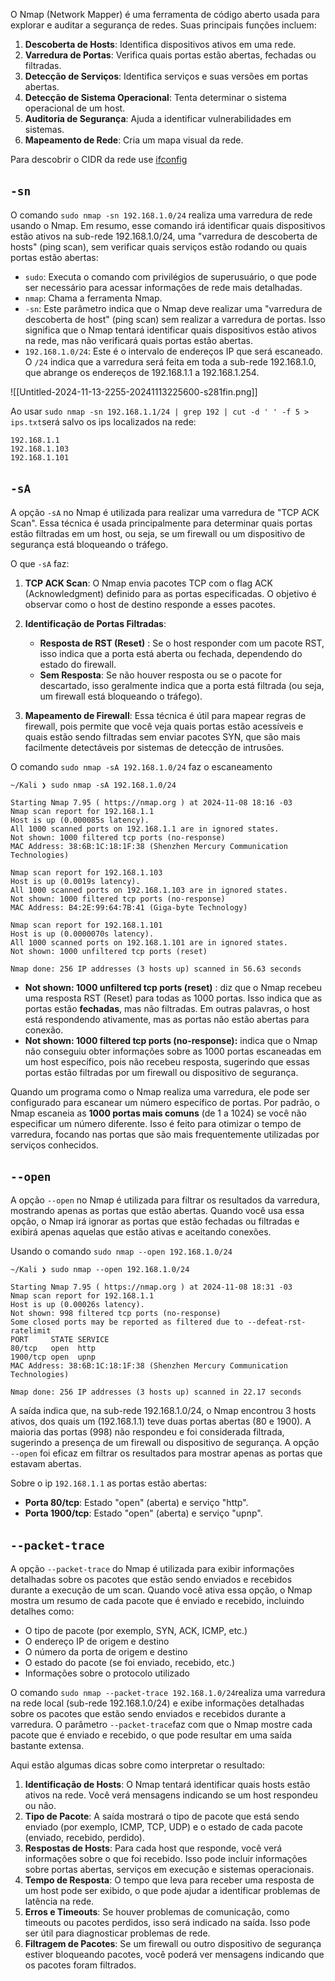 O Nmap (Network Mapper) é uma ferramenta de código aberto usada para explorar e auditar a segurança de redes. Suas principais funções incluem:

1. **Descoberta de Hosts**: Identifica dispositivos ativos em uma rede.
2. **Varredura de Portas**: Verifica quais portas estão abertas, fechadas ou filtradas.
3. **Detecção de Serviços**: Identifica serviços e suas versões em portas abertas.
4. **Detecção de Sistema Operacional**: Tenta determinar o sistema operacional de um host.
5. **Auditoria de Segurança**: Ajuda a identificar vulnerabilidades em sistemas.
6. **Mapeamento de Rede**: Cria um mapa visual da rede.

Para descobrir o CIDR da rede use [ifconfig](#root/T1xv9Oy9wDI9/pMxtu1yn0Orc/3EQgYPVE2ydZ/rj9yAqXSOQFs)

## `-sn`​

O comando `sudo nmap -sn 192.168.1.0/24`​ realiza uma varredura de rede usando o Nmap. Em resumo, esse comando irá identificar quais dispositivos estão ativos na sub-rede 192.168.1.0/24, uma "varredura de descoberta de hosts" (ping scan), sem verificar quais serviços estão rodando ou quais portas estão abertas:

* ​`sudo`​: Executa o comando com privilégios de superusuário, o que pode ser necessário para acessar informações de rede mais detalhadas.
* ​`nmap`​: Chama a ferramenta Nmap.
* ​`-sn`​: Este parâmetro indica que o Nmap deve realizar uma "varredura de descoberta de host" (ping scan) sem realizar a varredura de portas. Isso significa que o Nmap tentará identificar quais dispositivos estão ativos na rede, mas não verificará quais portas estão abertas.
* ​`192.168.1.0/24`​: Este é o intervalo de endereços IP que será escaneado. O `/24`​ indica que a varredura será feita em toda a sub-rede 192.168.1.0, que abrange os endereços de 192.168.1.1 a 192.168.1.254.

​​![[Untitled-2024-11-13-2255-20241113225600-s281fin.png]]

Ao usar `sudo nmap -sn 192.168.1.1/24 | grep 192 | cut -d ' ' -f 5 > ips.txt`​ será salvo os ips localizados na rede:

```
192.168.1.1
192.168.1.103
192.168.1.101
```

## `-sA`​

A opção `-sA`​ no Nmap é utilizada para realizar uma varredura de "TCP ACK Scan". Essa técnica é usada principalmente para determinar quais portas estão filtradas em um host, ou seja, se um firewall ou um dispositivo de segurança está bloqueando o tráfego.

O que `-sA`​ faz:

1. **TCP ACK Scan**: O Nmap envia pacotes TCP com o flag ACK (Acknowledgment) definido para as portas especificadas. O objetivo é observar como o host de destino responde a esses pacotes.
2. **Identificação de Portas Filtradas**:

    * **Resposta de RST (Reset)** : Se o host responder com um pacote RST, isso indica que a porta está aberta ou fechada, dependendo do estado do firewall.
    * **Sem Resposta**: Se não houver resposta ou se o pacote for descartado, isso geralmente indica que a porta está filtrada (ou seja, um firewall está bloqueando o tráfego).
3. **Mapeamento de Firewall**: Essa técnica é útil para mapear regras de firewall, pois permite que você veja quais portas estão acessíveis e quais estão sendo filtradas sem enviar pacotes SYN, que são mais facilmente detectáveis por sistemas de detecção de intrusões.

O comando `sudo nmap -sA 192.168.1.0/24`​ faz o escaneamento

```
~/Kali ❯ sudo nmap -sA 192.168.1.0/24

Starting Nmap 7.95 ( https://nmap.org ) at 2024-11-08 18:16 -03
Nmap scan report for 192.168.1.1
Host is up (0.000085s latency).
All 1000 scanned ports on 192.168.1.1 are in ignored states.
Not shown: 1000 filtered tcp ports (no-response)
MAC Address: 38:6B:1C:18:1F:38 (Shenzhen Mercury Communication Technologies)

Nmap scan report for 192.168.1.103
Host is up (0.0019s latency).
All 1000 scanned ports on 192.168.1.103 are in ignored states.
Not shown: 1000 filtered tcp ports (no-response)
MAC Address: B4:2E:99:64:7B:41 (Giga-byte Technology)

Nmap scan report for 192.168.1.101
Host is up (0.0000070s latency).
All 1000 scanned ports on 192.168.1.101 are in ignored states.
Not shown: 1000 unfiltered tcp ports (reset)

Nmap done: 256 IP addresses (3 hosts up) scanned in 56.63 seconds
```

* **Not shown: 1000 unfiltered tcp ports (reset)** : diz que o Nmap recebeu uma resposta RST (Reset) para todas as 1000 portas. Isso indica que as portas estão **fechadas**, mas não filtradas. Em outras palavras, o host está respondendo ativamente, mas as portas não estão abertas para conexão.
* **Not shown: 1000 filtered tcp ports (no-response):**   indica que o Nmap não conseguiu obter informações sobre as 1000 portas escaneadas em um host específico, pois não recebeu resposta, sugerindo que essas portas estão filtradas por um firewall ou dispositivo de segurança.

Quando um programa como o Nmap realiza uma varredura, ele pode ser configurado para escanear um número específico de portas. Por padrão, o Nmap escaneia as **1000 portas mais comuns** (de 1 a 1024) se você não especificar um número diferente. Isso é feito para otimizar o tempo de varredura, focando nas portas que são mais frequentemente utilizadas por serviços conhecidos.

## `--open`​

A opção `--open`​ no Nmap é utilizada para filtrar os resultados da varredura, mostrando apenas as portas que estão abertas. Quando você usa essa opção, o Nmap irá ignorar as portas que estão fechadas ou filtradas e exibirá apenas aquelas que estão ativas e aceitando conexões.

Usando o comando `sudo nmap --open 192.168.1.0/24`​

```
~/Kali ❯ sudo nmap --open 192.168.1.0/24

Starting Nmap 7.95 ( https://nmap.org ) at 2024-11-08 18:31 -03
Nmap scan report for 192.168.1.1
Host is up (0.00026s latency).
Not shown: 998 filtered tcp ports (no-response)
Some closed ports may be reported as filtered due to --defeat-rst-ratelimit
PORT     STATE SERVICE
80/tcp   open  http
1900/tcp open  upnp
MAC Address: 38:6B:1C:18:1F:38 (Shenzhen Mercury Communication Technologies)

Nmap done: 256 IP addresses (3 hosts up) scanned in 22.17 seconds
```

A saída indica que, na sub-rede 192.168.1.0/24, o Nmap encontrou 3 hosts ativos, dos quais um (192.168.1.1) teve duas portas abertas (80 e 1900). A maioria das portas (998) não respondeu e foi considerada filtrada, sugerindo a presença de um firewall ou dispositivo de segurança. A opção `--open`​ foi eficaz em filtrar os resultados para mostrar apenas as portas que estavam abertas.

Sobre o ip `192.168.1.1`​ as portas estão abertas:

* **Porta 80/tcp**: Estado "open" (aberta) e serviço "http".
* **Porta 1900/tcp**: Estado "open" (aberta) e serviço "upnp".

## `--packet-trace`​

A opção `--packet-trace`​ do Nmap é utilizada para exibir informações detalhadas sobre os pacotes que estão sendo enviados e recebidos durante a execução de um scan. Quando você ativa essa opção, o Nmap mostra um resumo de cada pacote que é enviado e recebido, incluindo detalhes como:

* O tipo de pacote (por exemplo, SYN, ACK, ICMP, etc.)
* O endereço IP de origem e destino
* O número da porta de origem e destino
* O estado do pacote (se foi enviado, recebido, etc.)
* Informações sobre o protocolo utilizado

O comando `sudo nmap --packet-trace 192.168.1.0/24`​ realiza uma varredura na rede local (sub-rede 192.168.1.0/24) e exibe informações detalhadas sobre os pacotes que estão sendo enviados e recebidos durante a varredura. O parâmetro `--packet-trace`​ faz com que o Nmap mostre cada pacote que é enviado e recebido, o que pode resultar em uma saída bastante extensa.

Aqui estão algumas dicas sobre como interpretar o resultado:

1. **Identificação de Hosts**: O Nmap tentará identificar quais hosts estão ativos na rede. Você verá mensagens indicando se um host respondeu ou não.
2. **Tipo de Pacote**: A saída mostrará o tipo de pacote que está sendo enviado (por exemplo, ICMP, TCP, UDP) e o estado de cada pacote (enviado, recebido, perdido).
3. **Respostas de Hosts**: Para cada host que responde, você verá informações sobre o que foi recebido. Isso pode incluir informações sobre portas abertas, serviços em execução e sistemas operacionais.
4. **Tempo de Resposta**: O tempo que leva para receber uma resposta de um host pode ser exibido, o que pode ajudar a identificar problemas de latência na rede.
5. **Erros e Timeouts**: Se houver problemas de comunicação, como timeouts ou pacotes perdidos, isso será indicado na saída. Isso pode ser útil para diagnosticar problemas de rede.
6. **Filtragem de Pacotes**: Se um firewall ou outro dispositivo de segurança estiver bloqueando pacotes, você poderá ver mensagens indicando que os pacotes foram filtrados.